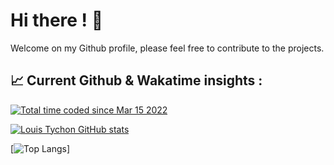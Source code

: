 <h1> Hi there ! 👋 </h1>

Welcome on my Github profile, please feel free to contribute to the projects.

<h2><g-emoji class="g-emoji" alias="chart_with_upwards_trend" fallback-src="https://github.githubassets.com/images/icons/emoji/unicode/1f4c8.png">📈</g-emoji> Current Github & Wakatime insights : </h2>

<a href="https://wakatime.com/@7d0c0074-b835-4cde-ac43-e3b00b5701b1"><img src="https://wakatime.com/badge/user/7d0c0074-b835-4cde-ac43-e3b00b5701b1.svg" alt="Total time coded since Mar 15 2022" /></a>

[![Louis Tychon GitHub stats](https://github-readme-stats.vercel.app/api?username=louistychon&show_icons=true&theme=radical)](https://github-readme-stats.vercel.app/api?username=louistychon)

[![Top Langs](https://github-readme-stats.vercel.app/api/top-langs/?username=louistychon&show_icons=true&theme=radical&layout=compact)]
